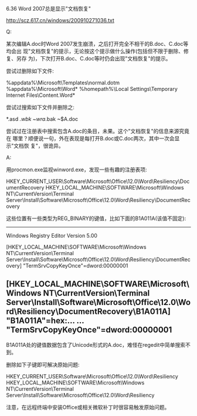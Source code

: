 6.36 Word 2007总是显示"文档恢复"

http://scz.617.cn/windows/200910271036.txt

Q:

某次编辑A.doc时Word 2007发生崩溃，之后打开完全不相干的B.doc、C.doc等均会出
现"文档恢复"的提示，无论按这个提示做什么操作(包括但不限于删除、修复、另存
为)，下次打开B.doc、C.doc等时仍会出现"文档恢复"的提示。

尝试过删除如下文件:

%appdata%\Microsoft\Templates\normal.dotm
%appdata%\Microsoft\Word\*
%homepath%\Local Settings\Temporary Internet Files\Content.Word\*

尝试过搜索如下文件并删除之:

*.asd
*.wbk
~wra*.bak
~$A.doc

尝试过在注册表中搜索包含A.doc的条目，未果。这个"文档恢复"的信息来源究竟在
哪里？顺便说一句，外在表现是每打开B.doc或C.doc两次，其中一次会显示"文档恢
复"，很诡异。

A:

用procmon.exe监视winword.exe，发现一些有趣的注册表项:

HKEY_CURRENT_USER\Software\Microsoft\Office\12.0\Word\Resiliency\DocumentRecovery
HKEY_LOCAL_MACHINE\SOFTWARE\Microsoft\Windows NT\CurrentVersion\Terminal Server\Install\Software\Microsoft\Office\12.0\Word\Resiliency\DocumentRecovery

这些位置有一些类型为REG_BINARY的键值，比如下面的B1A011A(该值不固定):

--------------------------------------------------------------------------
Windows Registry Editor Version 5.00

[HKEY_LOCAL_MACHINE\SOFTWARE\Microsoft\Windows NT\CurrentVersion\Terminal Server\Install\Software\Microsoft\Office\12.0\Word\Resiliency\DocumentRecovery]
"TermSrvCopyKeyOnce"=dword:00000001

[HKEY_LOCAL_MACHINE\SOFTWARE\Microsoft\Windows NT\CurrentVersion\Terminal Server\Install\Software\Microsoft\Office\12.0\Word\Resiliency\DocumentRecovery\B1A011A]
"B1A011A"=hex:... ...
"TermSrvCopyKeyOnce"=dword:00000001
--------------------------------------------------------------------------

B1A011A处的键值数据包含了Unicode形式的A.doc，难怪在regedit中简单搜索不到。

删除如下子键即可解决原始问题:

HKEY_CURRENT_USER\Software\Microsoft\Office\12.0\Word\Resiliency
HKEY_LOCAL_MACHINE\SOFTWARE\Microsoft\Windows NT\CurrentVersion\Terminal Server\Install\Software\Microsoft\Office\12.0\Word\Resiliency

注意，在远程终端中安装Office或相关微软补丁时很容易触发原始问题。
